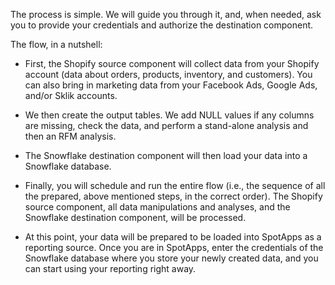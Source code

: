 The process is simple. We will guide you through it, and, when needed, ask you to provide your credentials and authorize the destination component.

The flow, in a nutshell:

- First, the Shopify source component will collect data from your Shopify account (data about orders, products, inventory, and customers). You can also bring in marketing data from your Facebook Ads, Google Ads, and/or Sklik accounts.

- We then create the output tables. We add NULL values if any columns are missing, check the data, and perform a stand-alone analysis and then an RFM analysis. 

- The Snowflake destination component will then load your data into a Snowflake database.

- Finally, you will schedule and run the entire flow (i.e., the sequence of all the prepared, above mentioned steps, in the correct order). The Shopify source component, all data manipulations and analyses, and the Snowflake destination component, will be processed.

- At this point, your data will be prepared to be loaded into SpotApps as a reporting source. Once you are in SpotApps, enter the credentials of the Snowflake database where you store your newly created data, and you can start using your reporting right away.



